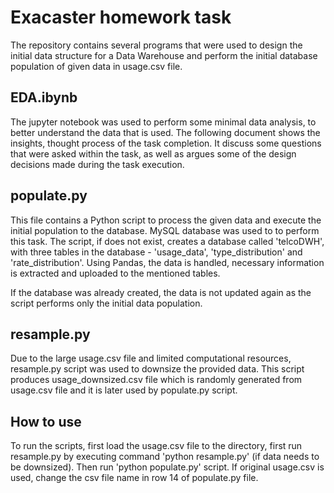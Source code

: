 # Exacaster homework task

The repository contains several programs that were used to design the initial data structure for a Data Warehouse and perform the initial database population of given data in usage.csv file.

## EDA.ibynb

The jupyter notebook was used to perform some minimal data analysis, to better understand the data that is used. The following document shows the insights, thought process of the task completion. It discuss some questions that were asked within the task, as well as argues some of the design decisions made during the task execution.

## populate.py

This file contains a Python script to process the given data and execute the initial population to the database. MySQL database was used to to perform this task. The script, if does not exist, creates a database called 'telcoDWH', with three tables in the database - 'usage_data', 'type_distribution' and 'rate_distribution'. Using Pandas, the data is handled, necessary information is extracted and uploaded to the mentioned tables.

If the database was already created, the data is not updated again as the script performs only the initial data population.

## resample.py

Due to the large usage.csv file and limited computational resources, resample.py script was used to downsize the provided data. This script produces usage_downsized.csv file which is randomly generated from usage.csv file and it is later used by populate.py script. 

## How to use

To run the scripts, first load the usage.csv file to the directory, first run resample.py by executing command 'python resample.py' (if data needs to be downsized). Then run 'python populate.py' script. If original usage.csv is used, change the csv file name in row 14 of populate.py file.
